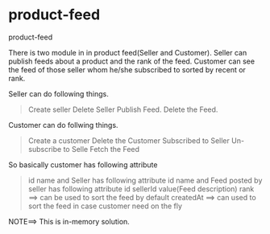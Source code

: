 # product-feed
product-feed

There is two module in in product feed(Seller and Customer).
Seller can publish feeds about a product and the rank of the feed. Customer can see the feed of those seller whom he/she subscribed to sorted by recent or rank.

Seller can do following things.
  > Create seller
  > Delete Seller
  > Publish Feed.
  > Delete the Feed.
  
Customer can do follwing things.
  > Create a customer
  > Delete the Customer
  > Subscribed to Seller
  > Un-subscribe to Selle
  > Fetch the Feed
 
 
So basically customer has following attribute
  > id
  > name
and Seller has following attribute
  > id
  > name
and Feed posted by seller has following attribute
  > id
  > sellerId
  > value(Feed description)
  > rank             ==> can be used to sort the feed by default
  > createdAt        ==> can used to sort the feed in case customer need on the fly
 
 NOTE==> This is in-memory solution. 
